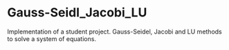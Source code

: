 # Gauss-Seidl_Jacobi_LU
Implementation of a student project.
Gauss-Seidel, Jacobi and LU methods to solve a system of equations.
